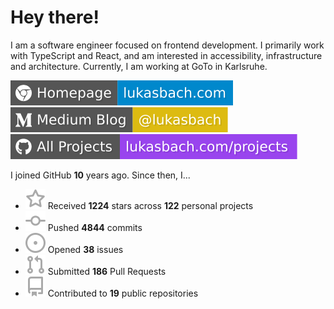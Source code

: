 # Hey there!

I am a software engineer focused on frontend development. I primarily work with TypeScript and React, and am interested in accessibility, infrastructure and architecture. Currently, I am working at GoTo in Karlsruhe.

[![Homepage](./icons/homepage.svg)](https://lukasbach.com)
[![Medium Blog](./icons/medium.svg)](https://medium.com/@lukasbach)
[![My Projects](./icons/projects.svg)](https://lukasbach.com/projects)

I joined GitHub **10** years ago. Since then, I...

- ![](./icons/star.svg) Received **1224** stars across **122** personal projects
- ![](./icons/commit.svg) Pushed **4844** commits
- ![](./icons/issues.svg) Opened **38** issues
- ![](./icons/pr.svg) Submitted **186** Pull Requests
- ![](./icons/repo.svg) Contributed to **19** public repositories
